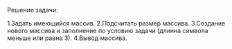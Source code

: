 Решение задачи:

1.Задать имеющийся массив.
2.Подсчитать размер массива.
3.Создание нового массива и заполнение по условию задачи (длинна символа меньше или равна 3).
4.Вывод массива.
